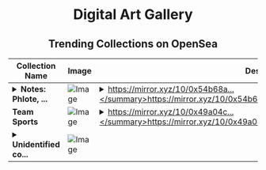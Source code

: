 <div align="center">

# Digital Art Gallery

## Trending Collections on OpenSea

| Collection Name                       | Image                                                                                     | Description                       | OpenSea Link                                                                                          |
|---------------------------------------|-------------------------------------------------------------------------------------------|-----------------------------------|--------------------------------------------------------------------------------------------------------|
| **<details><summary>Notes: Phlote, ...</summary>Notes: Phlote, TCRs, and the Billion-Dollar Blueprint</details>** | ![Image](https://i.seadn.io/s/raw/files/8d5bde64901e024d912ffd1ecf71fa4b.png?w=500&auto=format?w=200&auto=format) | <details><summary>https://mirror.xyz/10/0x54b68a...</summary>https://mirror.xyz/10/0x54b68aa2f97b3f5a89fc7a39bca2317f48152868</details> | <details><summary>Link</summary>[Notes: Phlote, TCRs, and the Billion-Dollar Blueprint](https://opensea.io/collection/notes-phlote-tcrs-and-the-billion-dollar-blueprint)</details> |
| **Team Sports** | ![Image](https://i.seadn.io/s/raw/files/23b7a31f488d7213ba6937bf120f0f78.png?w=500&auto=format?w=200&auto=format) | <details><summary>https://mirror.xyz/10/0x49a04c...</summary>https://mirror.xyz/10/0x49a04c1ebb39d6c9e2b1c98d340a7683dc62d782</details> | <details><summary>Link</summary>[Team Sports](https://opensea.io/collection/team-sports)</details> |
| **<details><summary>Unidentified co...</summary>Unidentified contract d92d6452-0dda-4739-8400-868e01c25010</details>** | ![Image](https://i.seadn.io/s/raw/files/3cf89eac71feed0e7a6c9ce6a4adaf94.png?w=500&auto=format?w=200&auto=format) |  | <details><summary>Link</summary>[Unidentified contract d92d6452-0dda-4739-8400-868e01c25010](https://opensea.io/collection/unidentified-contract-d92d6452-0dda-4739-8400-868e)</details> |

</div>